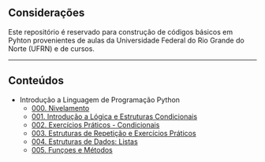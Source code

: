 ## Considerações

Este repositório é reservado para construção de códigos básicos em Pyhton provenientes de aulas da Universidade Federal do Rio Grande do Norte (UFRN) e de cursos.



---



## Conteúdos

- Introdução a Linguagem de Programação Python
	- [000. Nivelamento](https://github.com/feliiperiicardo/oficinaPython/blob/main/002-pythonNivelamento.ipynb)
	- [001. Introdução a Lógica e Estruturas Condicionais](https://github.com/feliiperiicardo/oficinaPython/blob/main/001-introducao_logica_estruturasCondicionais.ipynb)
	- [002. Exercícios Práticos - Condicionais](https://github.com/feliiperiicardo/oficinaPython/blob/main/001-exerciciosPraticos.ipynb)
	- [003. Estruturas de Repetição e Exercícios Práticos](https://github.com/feliiperiicardo/oficinaPython/blob/main/003-estruturasRepeticao.ipynb)
	- [004. Estruturas de Dados: Listas](https://github.com/feliiperiicardo/oficinaPython/blob/main/004-lista_tupla_matriz.ipynb)
	- [005. Funçoes e Métodos](https://github.com/feliiperiicardo/oficinaPython/blob/main/005-metodos_funcoes_poo.ipynb)